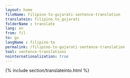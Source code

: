 ```yaml
---
layout: home
fileName: filipino-to-gujarati-sentence-translation
translatein: filipino_to_gujarati
folderName : translate
lang: en
from: fil
to: gu
langName : filipino-to
permalink: /filipino-to-gujarati-sentence-translation
tool: sentence-translations
nointernationalization: true
---
```

{% include section/translateinto.html %}
